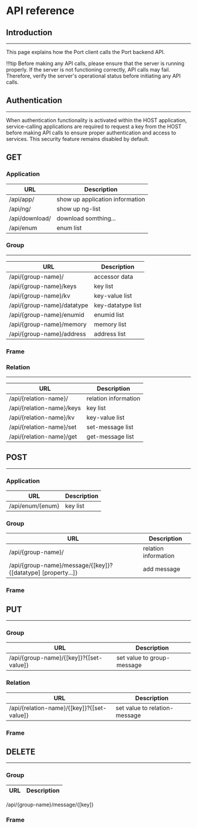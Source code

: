 
# API reference

## Introduction
____

This page explains how the Port client calls the Port backend API.

!!!tip
    Before making any API calls, please ensure that the server is running properly. 
    If the server is not functioning correctly, API calls may fail. 
    Therefore, verify the server's operational status before initiating any API calls.

## Authentication
____
When authentication functionality is activated within the HOST application, service-calling applications are required to request a key from the HOST before making 
API calls to ensure proper authentication and access to services. This security feature remains disabled by default.

## GET

### Application
URL | Description 
------|--------
/api/app/ |  show up application information 
/api/ng/ | show up ng-list  
/api/download/ | download somthing...  
/api/enum | enum list   


### Group
____
URL | Description 
------|--------
/api/{group-name}/ | accessor data  
/api/{group-name}/keys | key list  
/api/{group-name}/kv | key-value list  
/api/{group-name}/datatype | key-datatype list  
/api/{group-name}/enumid | enumid list  
/api/{group-name}/memory | memory list 
/api/{group-name}/address | address list 


### Frame 

### Relation
____
URL | Description 
------|--------
/api/{relation-name}/ | relation information 
/api/{relation-name}/keys | key list  
/api/{relation-name}/kv | key-value list  
/api/{relation-name}/set | set-message list  
/api/{relation-name}/get | get-message list   



## POST
____
### Application
URL | Description 
------|--------
/api/enum/{enum} | key list  

### Group
URL | Description 
------|--------
/api/{group-name}/ | relation information 
/api/{group-name}/message/{[key]}?{[datatype] [property...]} | add message  


### Frame 
 

## PUT
___

### Group 
URL | Description 
------|--------
/api/{group-name}/{[key]}?{[set-value]} | set value to group-message 

### Relation
URL | Description 
------|--------
/api/{relation-name}/{[key]}?{[set-value]}  | set value to relation-message


### Frame 

## DELETE
___

### Group 
URL | Description 
------|--------
/api/{group-name}/message/{[key]}


### Frame 